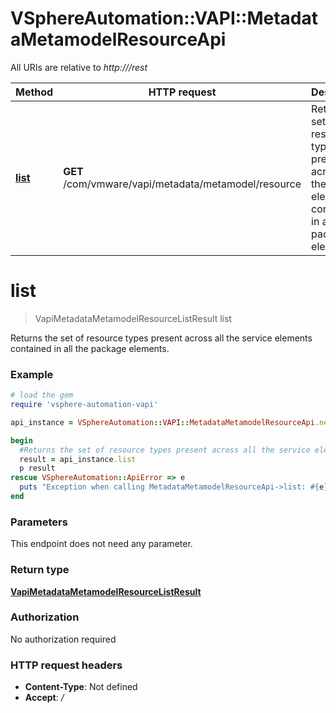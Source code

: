# VSphereAutomation::VAPI::MetadataMetamodelResourceApi

All URIs are relative to *http:///rest*

Method | HTTP request | Description
------------- | ------------- | -------------
[**list**](MetadataMetamodelResourceApi.md#list) | **GET** /com/vmware/vapi/metadata/metamodel/resource | Returns the set of resource types present across all the service elements contained in all the package elements.


# **list**
> VapiMetadataMetamodelResourceListResult list

Returns the set of resource types present across all the service elements contained in all the package elements.

### Example
```ruby
# load the gem
require 'vsphere-automation-vapi'

api_instance = VSphereAutomation::VAPI::MetadataMetamodelResourceApi.new

begin
  #Returns the set of resource types present across all the service elements contained in all the package elements.
  result = api_instance.list
  p result
rescue VSphereAutomation::ApiError => e
  puts "Exception when calling MetadataMetamodelResourceApi->list: #{e}"
end
```

### Parameters
This endpoint does not need any parameter.

### Return type

[**VapiMetadataMetamodelResourceListResult**](VapiMetadataMetamodelResourceListResult.md)

### Authorization

No authorization required

### HTTP request headers

 - **Content-Type**: Not defined
 - **Accept**: */*



